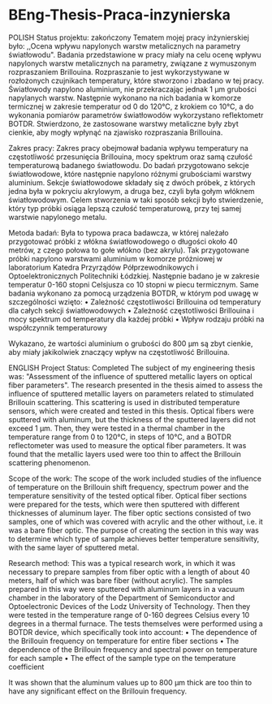 # BEng-Thesis-Praca-inzynierska

POLISH
Status projektu: zakończony 
Tematem mojej pracy inżynierskiej było: ,,Ocena wpływu napylonych warstw metalicznych na parametry światłowodu". Badania przedstawione w pracy miały na celu ocenę wpływu napylonych warstw metalicznych na parametry, związane z wymuszonym rozpraszaniem Brillouina. Rozpraszanie to jest wykorzystywane w rozłożonych czujnikach temperatury, które stworzono i zbadano w tej pracy. Światłowody napylono aluminium, nie przekraczając jednak 1 µm grubości napylanych warstw. Następnie wykonano na nich badania w komorze termicznej w zakresie temperatur od 0 do 120°C, z krokiem co 10°C, a do wykonania pomiarów parametrów światłowodów wykorzystano reflektometr BOTDR. Stwierdzono, że zastosowane warstwy metaliczne były zbyt cienkie, aby mogły wpłynąć na zjawisko rozpraszania Brillouina.

Zakres pracy:
Zakres pracy obejmował badania wpływu temperatury na częstotliwość przesunięcia Brillouina, mocy spektrum oraz samą czułość temperaturową badanego światłowodu. Do badań przygotowano sekcje światłowodowe, które następnie napylono różnymi grubościami warstwy aluminium. Sekcje światłowodowe składały się z dwóch próbek, z których jedna była w pokryciu akrylowym, a druga bez, czyli była gołym włóknem światłowodowym. Celem stworzenia w taki sposób sekcji było stwierdzenie, który typ próbki osiąga lepszą czułość temperaturową, przy tej samej warstwie napylonego metalu. 

Metoda badań:
Była to typowa praca badawcza, w której należało przygotować próbki z włókna światłowodowego o długości około 40 metrów, z czego połowa to gołe włókno (bez akrylu). Tak przygotowane próbki napylono warstwami aluminium w komorze próżniowej w laboratorium Katedra Przyrządów Półprzewodnikowych i Optoelektronicznych Politechniki Łódzkiej. Następnie badano je w zakresie temperatur 0-160 stopni Celsjusza co 10 stopni w piecu termicznym. 
Same badania wykonano za pomocą urządzenia BOTDR, w którym pod uwagę w szczególności wzięto:
•	Zależność częstotliwości Brillouina od temperatury dla całych sekcji światłowodowych
•	Zależność częstotliwości Brillouina i mocy spektrum od temperatury dla każdej próbki
•	Wpływ rodzaju próbki na współczynnik temperaturowy

Wykazano, że wartości aluminium o grubości do 800 µm są zbyt cienkie, aby miały jakikolwiek znaczący wpływ na częstotliwość Brillouina. 

ENGLISH
Project Status: Completed
The subject of my engineering thesis was: "Assessment of the influence of sputtered metallic layers on optical fiber parameters". The research presented in the thesis aimed to assess the influence of sputtered metallic layers on parameters related to stimulated Brillouin scattering. This scattering is used in distributed temperature sensors, which were created and tested in this thesis. Optical fibers were sputtered with aluminum, but the thickness of the sputtered layers did not exceed 1 µm. Then, they were tested in a thermal chamber in the temperature range from 0 to 120°C, in steps of 10°C, and a BOTDR reflectometer was used to measure the optical fiber parameters. It was found that the metallic layers used were too thin to affect the Brillouin scattering phenomenon.

Scope of the work:
The scope of the work included studies of the influence of temperature on the Brillouin shift frequency, spectrum power and the temperature sensitivity of the tested optical fiber. Optical fiber sections were prepared for the tests, which were then sputtered with different thicknesses of aluminum layer. The fiber optic sections consisted of two samples, one of which was covered with acrylic and the other without, i.e. it was a bare fiber optic. The purpose of creating the section in this way was to determine which type of sample achieves better temperature sensitivity, with the same layer of sputtered metal.

Research method:
This was a typical research work, in which it was necessary to prepare samples from fiber optic with a length of about 40 meters, half of which was bare fiber (without acrylic). The samples prepared in this way were sputtered with aluminum layers in a vacuum chamber in the laboratory of the Department of Semiconductor and Optoelectronic Devices of the Lodz University of Technology. Then they were tested in the temperature range of 0-160 degrees Celsius every 10 degrees in a thermal furnace.
The tests themselves were performed using a BOTDR device, which specifically took into account:
• The dependence of the Brillouin frequency on temperature for entire fiber sections
• The dependence of the Brillouin frequency and spectral power on temperature for each sample
• The effect of the sample type on the temperature coefficient

It was shown that the aluminum values ​​up to 800 µm thick are too thin to have any significant effect on the Brillouin frequency.
